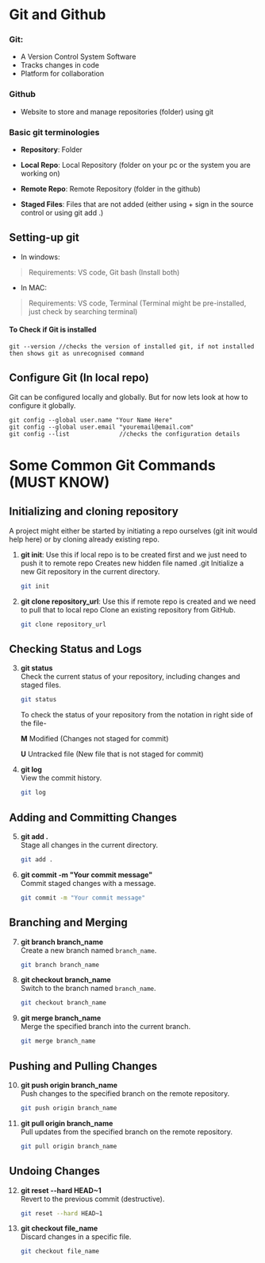 # Git and Github

### Git: 
- A Version Control System Software
- Tracks changes in code
- Platform for collaboration

### Github
- Website to store and manage repositories (folder) using git

### Basic git terminologies
- **Repository**: Folder

- **Local Repo**: Local Repository (folder on your pc or the system you are working on)

- **Remote Repo**: Remote Repository (folder in the github)

- **Staged Files**: Files that are not added (either using + sign in the source control or using git add .) 

## Setting-up git 
- In windows: 
> Requirements: VS code, Git bash (Install both)

- In MAC:
> Requirements: VS code, Terminal (Terminal might be pre-installed, just check by searching terminal)

#### To Check if Git is installed 
```
git --version //checks the version of installed git, if not installed then shows git as unrecognised command
```
## Configure Git (In local repo)
Git can be configured locally and globally. But for now lets look at how to configure it globally.
```
git config --global user.name "Your Name Here"
git config --global user.email "youremail@email.com"
git config --list              //checks the configuration details
```
# Some Common Git Commands (MUST KNOW)
## Initializing and cloning repository
A project might either be started by initiating a repo ourselves (git init would help here) or by cloning already existing repo. 


1. **git init**: Use this if local repo is to be created first and we just need to push it to remote repo
   Creates new hidden file named .git 
   Initialize a new Git repository in the current directory.
   ```bash
   git init
   ```

2. **git clone repository_url**: Use this if remote repo is created and we need to pull that to local repo
   Clone an existing repository from GitHub.
   ```bash
   git clone repository_url
   ```

## Checking Status and Logs

3. **git status**  
   Check the current status of your repository, including changes and staged files.
   ```bash
   git status
   ```
   To check the status of your repository from the notation in right side of the file-

   **M** Modified (Changes not staged for commit)

   **U** Untracked file (New file that is not staged for commit)

5. **git log**  
   View the commit history.
   ```bash
   git log
   ```

## Adding and Committing Changes

5. **git add .**  
   Stage all changes in the current directory.
   ```bash
   git add .
   ```

6. **git commit -m "Your commit message"**  
   Commit staged changes with a message.
   ```bash
   git commit -m "Your commit message"
   ```

## Branching and Merging

7. **git branch branch_name**  
   Create a new branch named `branch_name`.
   ```bash
   git branch branch_name
   ```

8. **git checkout branch_name**  
    Switch to the branch named `branch_name`.
    ```bash
    git checkout branch_name
    ```

9. **git merge branch_name**  
    Merge the specified branch into the current branch.
    ```bash
    git merge branch_name
    ```

## Pushing and Pulling Changes

10. **git push origin branch_name**  
    Push changes to the specified branch on the remote repository.
    ```bash
    git push origin branch_name
    ```

11. **git pull origin branch_name**  
    Pull updates from the specified branch on the remote repository.
    ```bash
    git pull origin branch_name
    ```

## Undoing Changes

12. **git reset --hard HEAD~1**  
    Revert to the previous commit (destructive).
    ```bash
    git reset --hard HEAD~1
    ```

13. **git checkout file_name**  
    Discard changes in a specific file.
    ```bash
    git checkout file_name
    ```

